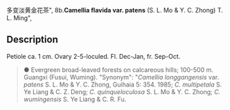 多变淡黄金花茶",
8b.**Camellia flavida var. patens** (S. L. Mo & Y. C. Zhong) T. L. Ming",

## Description
Petiole ca. 1 cm. Ovary 2-5-loculed. Fl. Dec-Jan, fr. Sep-Oct.

> ●  Evergreen broad-leaved forests on calcareous hills; 100-500 m. Guangxi (Fusui, Wuming).
  "Synonym": "*Camellia longgangensis* var. *patens* S. L. Mo &amp; Y. C. Zhong, Guihaia 5: 354. 1985; *C. multipetala* S. Ye Liang &amp; C. Z. Deng; *C. quinqueloculosa* S. L. Mo &amp; Y. C. Zhong; *C. wumingensis* S. Ye Liang &amp; C. R. Fu.
